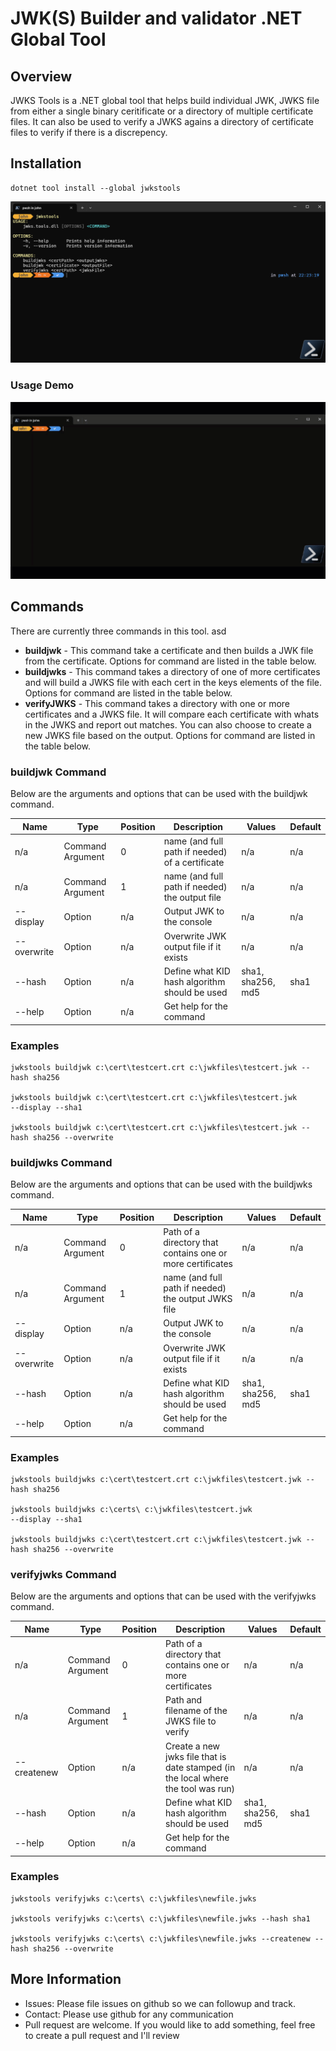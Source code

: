 # JWK(S) Builder and validator .NET Global Tool

## Overview
JWKS Tools is a .NET global tool that helps build individual JWK, JWKS file from either a single binary ceritificate or a directory of multiple certificate files. It can also be used to verify a JWKS agains a directory of certificate files to verify if there is a discrepency.

## Installation
```
dotnet tool install --global jwkstools
```

![](https://raw.githubusercontent.com/johnmcbride/jwks.tools/main/assets/InitialHelpScreen.png)

### Usage Demo
![](assets/Intro.gif)

## Commands
There are currently three commands in this tool. asd

- **buildjwk** - This command take a certificate and then builds a JWK file from the certificate. Options for command are listed in the table below.
- **buildjwks** - This command takes a directory of one of more certificates and will build a JWKS file with each cert in the keys elements of the file. Options for command are listed in the table below.
- **verifyJWKS** - This command takes a directory with one or more certificates and a JWKS file. It will compare each certificate with whats in the JWKS and report out matches. You can also choose to create a new JWKS file based on the output. Options for command are listed in the table below.


### buildjwk Command

Below are the arguments and options that can be used with the buildjwk command.

|Name|Type|Position|Description|Values|Default|
| --- | --- | --- | --- | --- | --- |
| n/a | Command Argument | 0 | name (and full path if needed) of a certificate | n/a | n/a |
| n/a | Command Argument | 1 | name (and full path if needed) the output file |n/a | n/a |
| --display | Option | n/a | Output JWK to the console | n/a | n/a |
| --overwrite | Option | n/a | Overwrite JWK output file if it exists | n/a | n/a |
| --hash | Option | n/a | Define what KID hash algorithm should be used | sha1, sha256, md5 | sha1 |
| --help | Option | n/a | Get help for the command |  |  |

### Examples
```
jwkstools buildjwk c:\cert\testcert.crt c:\jwkfiles\testcert.jwk --hash sha256

jwkstools buildjwk c:\cert\testcert.crt c:\jwkfiles\testcert.jwk
--display --sha1

jwkstools buildjwk c:\cert\testcert.crt c:\jwkfiles\testcert.jwk --hash sha256 --overwrite
```

### buildjwks Command

Below are the arguments and options that can be used with the buildjwks command.

|Name|Type|Position|Description|Values|Default|
| --- | --- | --- | --- | --- | --- |
| n/a | Command Argument | 0 | Path of a directory that contains one or more certificates | n/a | n/a |
| n/a | Command Argument | 1 | name (and full path if needed) the output JWKS file |n/a | n/a |
| --display | Option | n/a | Output JWK to the console | n/a | n/a |
| --overwrite | Option | n/a | Overwrite JWK output file if it exists | n/a | n/a |
| --hash | Option | n/a | Define what KID hash algorithm should be used | sha1, sha256, md5 | sha1 |
| --help | Option | n/a | Get help for the command |  |  |

### Examples
```
jwkstools buildjwks c:\cert\testcert.crt c:\jwkfiles\testcert.jwk --hash sha256

jwkstools buildjwks c:\certs\ c:\jwkfiles\testcert.jwk
--display --sha1

jwkstools buildjwks c:\cert\testcert.crt c:\jwkfiles\testcert.jwk --hash sha256 --overwrite
```

### verifyjwks Command

Below are the arguments and options that can be used with the verifyjwks command.

|Name|Type|Position|Description|Values|Default|
| --- | --- | --- | --- | --- | --- |
| n/a | Command Argument | 0 | Path of a directory that contains one or more certificates | n/a | n/a |
| n/a | Command Argument | 1 | Path and filename of the JWKS file to verify |n/a | n/a |
| --createnew | Option | n/a | Create a new jwks file that is date stamped (in the local where the tool was run) | n/a | n/a |
| --hash | Option | n/a | Define what KID hash algorithm should be used | sha1, sha256, md5 | sha1 |
| --help | Option | n/a | Get help for the command |  |  |

### Examples
```
jwkstools verifyjwks c:\certs\ c:\jwkfiles\newfile.jwks

jwkstools verifyjwks c:\certs\ c:\jwkfiles\newfile.jwks --hash sha1

jwkstools verifyjwks c:\certs\ c:\jwkfiles\newfile.jwks --createnew --hash sha256 --overwrite
```

## More Information

- Issues: Please file issues on github so we can followup and track.
- Contact: Please use github for any communication
- Pull request are welcome. If you would like to add something, feel free to create a pull request and I'll review
